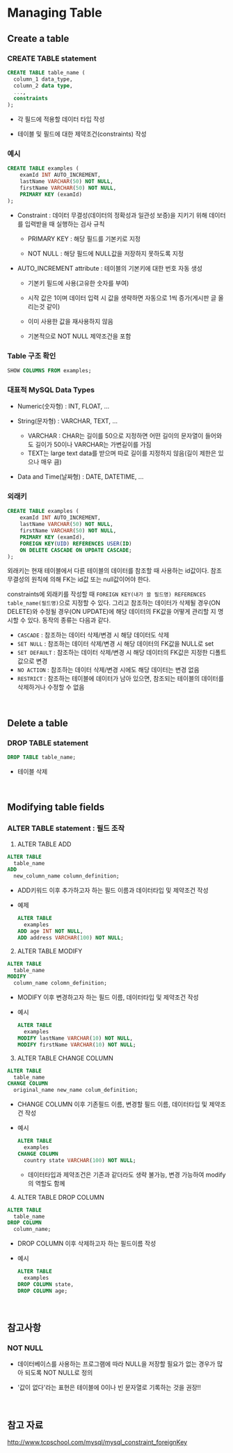 # Managing Table

## Create a table

### CREATE TABLE statement
```sql
CREATE TABLE table_name (
  column_1 data_type,
  column_2 data type,
  ...,
  constraints
);
```
- 각 필드에 적용할 데이터 타입 작성

- 테이블 및 필드에 대한 제약조건(constraints) 작성

### 예시
```sql
CREATE TABLE examples (
    examId INT AUTO_INCREMENT,
    lastName VARCHAR(50) NOT NULL,
    firstName VARCHAR(50) NOT NULL,
    PRIMARY KEY (examId)
);
```
- Constraint : 데이터 무결성(데이터의 정확성과 일관성 보증)을 지키기 위해 데이터를 입력받을 때 실행하는 검사 규칙

  - PRIMARY KEY : 해당 필드를 기본키로 지정

  - NOT NULL : 해당 필드에 NULL값을 저장하지 못하도록 지정

- AUTO_INCREMENT attribute : 테이블의 기본키에 대한 번호 자동 생성

  - 기본키 필드에 사용(고유한 숫자를 부여)

  - 시작 값은 1이며 데이터 입력 시 값을 생략하면 자동으로 1씩 증가(게시판 글 올리는것 같이)

  - 이미 사용한 값을 재사용하지 않음

  - 기본적으로 NOT NULL 제약조건을 포함


### Table 구조 확인
```sql
SHOW COLUMNS FROM examples;
```


### 대표적 MySQL Data Types
- Numeric(숫자형) : INT, FLOAT, ...

- String(문자형) : VARCHAR, TEXT, ...
  - VARCHAR : CHAR는 길이를 50으로 지정하면 어떤 길이의 문자열이 들어와도 길이가 50이나 VARCHAR는 가변길이를 가짐
  - TEXT는 large text data를 받으며 따로 길이를 지정하지 않음(길이 제한은 있으나 매우 큼)

- Data and Time(날짜형) : DATE, DATETIME, ...


### 외래키

```sql
CREATE TABLE examples (
    examId INT AUTO_INCREMENT,
    lastName VARCHAR(50) NOT NULL,
    firstName VARCHAR(50) NOT NULL,
    PRIMARY KEY (examId),
    FOREIGN KEY(UID) REFERENCES USER(ID)
    ON DELETE CASCADE ON UPDATE CASCADE;
);
```
외래키는 현재 테이블에서 다른 테이블의 데이터를 참조할 때 사용하는 id값이다. 참조무결성의 원칙에 의해 FK는 id값 또는 null값이어야 한다.

constraints에 외래키를 작성할 때 `FOREIGN KEY(내가 쓸 필드명) REFERENCES table_name(필드명)`으로 지정할 수 있다. 그리고 참조하는 데이터가 삭제될 경우(ON DELETE)와 수정될 경우(ON UPDATE)에 해당 데이터의 FK값을 어떻게 관리할 지 명시할 수 있다. 동작의 종류는 다음과 같다.
- `CASCADE` : 참조하는 데이터 삭제/변경 시 해당 데이터도 삭제
- `SET NULL` : 참조하는 데이터 삭제/변경 시 해당 데이터의 FK값을 NULL로 set
- `SET DEFAULT` : 참조하는 데이터 삭제/변경 시 해당 데이터의 FK값은 지정한 디폴트값으로 변경
- `NO ACTION` : 참조하는 데이터 삭제/변경 시에도 해당 데이터는 변경 없음
- `RESTRICT` : 참조하는 테이블에 데이터가 남아 있으면, 참조되는 테이블의 데이터를 삭제하거나 수정할 수 없음


<br>

## Delete a table

### DROP TABLE statement
```sql
DROP TABLE table_name;
```
- 테이블 삭제

<br>

## Modifying table fields

### ALTER TABLE statement : 필드 조작

1. ALTER TABLE ADD
  ```SQL
  ALTER TABLE
    table_name
  ADD
    new_column_name column_definition;
  ```
- ADD키워드 이후 추가하고자 하는 필드 이름과 데이터타입 및 제약조건 작성

- 예제
  ```SQL
  ALTER TABLE
    examples
  ADD age INT NOT NULL,
  ADD address VARCHAR(100) NOT NULL;
  ```


2. ALTER TABLE MODIFY
  ```SQL
  ALTER TABLE
    table_name
  MODIFY
    column_name colomn_definition;
  ```
- MODIFY 이후 변경하고자 하는 필드 이름, 데이터타입 및 제약조건 작성

- 예시
  ```SQL
  ALTER TABLE
    examples
  MODIFY lastName VARCHAR(10) NOT NULL,
  MODIFY firstName VARCHAR(10) NOT NULL;
  ```


3. ALTER TABLE CHANGE COLUMN
```SQL
ALTER TABLE
  table_name
CHANGE COLUMN
  original_name new_name colum_definition;
```
- CHANGE COLUMN 이후 기존필드 이름, 변경할 필드 이름, 데이터타입 및 제약조건 작성

- 예시
  ```sql
  ALTER TABLE
  	examples
  CHANGE COLUMN
	country state VARCHAR(100) NOT NULL;
  ```
  - 데이터타입과 제약조건은 기존과 같더라도 생략 불가능, 변경 가능하여 modify의 역할도 함께 


4. ALTER TABLE DROP COLUMN
```SQL
ALTER TABLE
  table_name
DROP COLUMN
  column_name;
```
- DROP COLUMN 이후 삭제하고자 하는 필드이름 작성

- 예시
  ```SQL
  ALTER TABLE
    examples
  DROP COLUMN state,
  DROP COLUMN age;
  ```



<br>

## 참고사항
### NOT NULL
- 데이터베이스를 사용하는 프로그램에 따라 NULL을 저장할 필요가 없는 경우가 많아 되도록 NOT NULL로 정의

- '값이 없다'라는 표현은 테이블에 0이나 빈 문자열로 기록하는 것을 권장!!


<br>

## 참고 자료

http://www.tcpschool.com/mysql/mysql_constraint_foreignKey